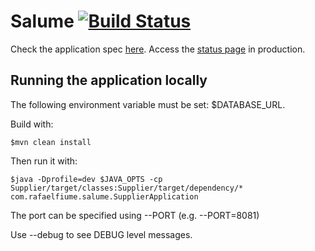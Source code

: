 # Salume [![Build Status](https://travis-ci.org/rafaelfiume/Salume.svg?branch=master)](https://travis-ci.org/rafaelfiume/Salume)

Check the application spec [here](http://rafaelfiume.github.io/Salume/). Access the [status page](http://app.rafaelfiume.com/salume/supplier/status/) in production.

## Running the application locally

The following environment variable must be set: $DATABASE_URL.

Build with:

    $mvn clean install

Then run it with:

    $java -Dprofile=dev $JAVA_OPTS -cp Supplier/target/classes:Supplier/target/dependency/* com.rafaelfiume.salume.SupplierApplication

The port can be specified using --PORT (e.g. --PORT=8081)

Use --debug to see DEBUG level messages.